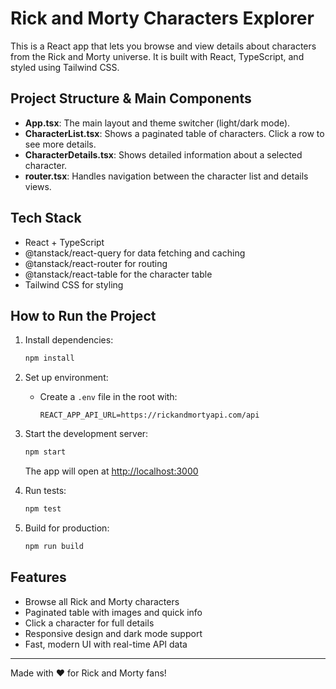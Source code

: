 # Rick and Morty Characters Explorer

This is a React app that lets you browse and view details about characters from the Rick and Morty universe. It is built with React, TypeScript, and styled using Tailwind CSS.

## Project Structure & Main Components

- **App.tsx**: The main layout and theme switcher (light/dark mode).
- **CharacterList.tsx**: Shows a paginated table of characters. Click a row to see more details.
- **CharacterDetails.tsx**: Shows detailed information about a selected character.
- **router.tsx**: Handles navigation between the character list and details views.

## Tech Stack

- React + TypeScript
- @tanstack/react-query for data fetching and caching
- @tanstack/react-router for routing
- @tanstack/react-table for the character table
- Tailwind CSS for styling

## How to Run the Project

1. Install dependencies:
   ```bash
   npm install
   ```
2. Set up environment:
   - Create a `.env` file in the root with:
     ```
     REACT_APP_API_URL=https://rickandmortyapi.com/api
     ```
3. Start the development server:
   ```bash
   npm start
   ```
   The app will open at [http://localhost:3000](http://localhost:3000)

4. Run tests:
   ```bash
   npm test
   ```

5. Build for production:
   ```bash
   npm run build
   ```

## Features

- Browse all Rick and Morty characters
- Paginated table with images and quick info
- Click a character for full details
- Responsive design and dark mode support
- Fast, modern UI with real-time API data

---

Made with ❤️ for Rick and Morty fans!
